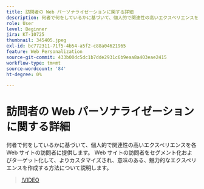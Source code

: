 ```yaml
---
title: 訪問者の Web パーソナライゼーションに関する詳細
description: 何者で何をしているかに基づいて、個人的で関連性の高いエクスペリエンスを各 Web サイトの訪問者に提供します。 Web サイトの訪問者をセグメント化およびターゲット化して、よりカスタマイズされ、意味のある、魅力的なエクスペリエンスを作成する方法について説明します。
role: User
level: Beginner
jira: KT-10725
thumbnail: 345405.jpeg
exl-id: bc772311-71f5-4b54-a5f2-c88a04621965
feature: Web Personalization
source-git-commit: 433b00dc5dc1b7dde2931c6b9eaa8a403eae2415
workflow-type: tm+mt
source-wordcount: '84'
ht-degree: 0%

---
```


# 訪問者の Web パーソナライゼーションに関する詳細

何者で何をしているかに基づいて、個人的で関連性の高いエクスペリエンスを各 Web サイトの訪問者に提供します。 Web サイトの訪問者をセグメント化およびターゲット化して、よりカスタマイズされ、意味のある、魅力的なエクスペリエンスを作成する方法について説明します。

>[!VIDEO](https://video.tv.adobe.com/v/345405/?quality=12&learn=on)
